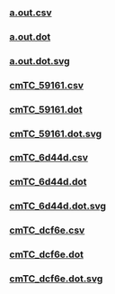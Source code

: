 ### [a.out.csv](a.out.csv)
### [a.out.dot](a.out.dot)
### [a.out.dot.svg](a.out.dot.svg)
### [cmTC_59161.csv](cmTC_59161.csv)
### [cmTC_59161.dot](cmTC_59161.dot)
### [cmTC_59161.dot.svg](cmTC_59161.dot.svg)
### [cmTC_6d44d.csv](cmTC_6d44d.csv)
### [cmTC_6d44d.dot](cmTC_6d44d.dot)
### [cmTC_6d44d.dot.svg](cmTC_6d44d.dot.svg)
### [cmTC_dcf6e.csv](cmTC_dcf6e.csv)
### [cmTC_dcf6e.dot](cmTC_dcf6e.dot)
### [cmTC_dcf6e.dot.svg](cmTC_dcf6e.dot.svg)
